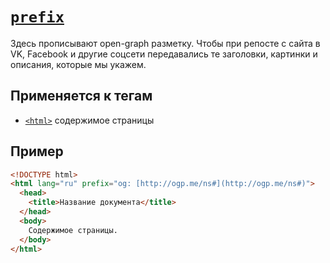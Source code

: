 # [`prefix`](../index.md)

Здесь прописывают open-graph разметку. Чтобы при репосте с сайта в VK, Facebook и другие соцсети передавались те заголовки, картинки и описания, которые мы укажем.

## Применяется к тегам

- [`<html>`](../Tags/html.md) содержимое страницы

## Пример

```html
<!DOCTYPE html>
<html lang="ru" prefix="og: [http://ogp.me/ns#](http://ogp.me/ns#)">
  <head>
    <title>Название документа</title>
  </head>
  <body>
    Содержимое страницы.
  </body>
</html>
```
